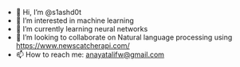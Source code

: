 - 👋 Hi, I’m @s1ashd0t
- 👀 I’m interested in machine learning 
- 🌱 I’m currently learning neural networks 
- 💞️ I’m looking to collaborate on Natural language processing using https://www.newscatcherapi.com/
- 📫 How to reach me: anayatalifw@gmail.com

<!---
s1ashd0t/s1ashd0t is a ✨ special ✨ repository because its `README.md` (this file) appears on your GitHub profile.
You can click the Preview link to take a look at your changes.
--->
